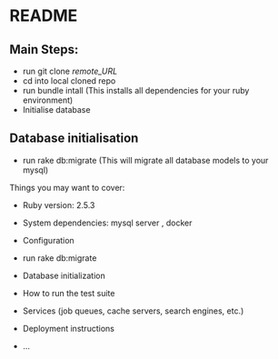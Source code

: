 # README

## Main Steps:
* run git clone _remote_URL_
* cd into local cloned repo
* run bundle intall (This installs all dependencies for your ruby environment)
* Initialise database

## Database initialisation
 * run rake db:migrate (This will migrate all database models to your mysql)

Things you may want to cover:

* Ruby version: 2.5.3 
* System dependencies: mysql server , docker 
* Configuration

* run rake db:migrate 
* Database initialization
* How to run the test suite
* Services (job queues, cache servers, search engines, etc.)
* Deployment instructions
* ...
